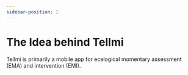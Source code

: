 ```yaml
---
sidebar-position: 1
---
```


# The Idea behind Tellmi

Tellmi is primarily a mobile app for ecelogical momentary assessment (EMA) and intervention (EMI).